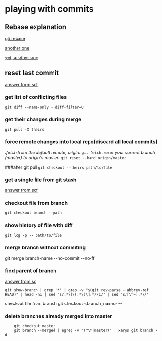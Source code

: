

# playing with commits

## Rebase explanation

[git rebase](http://gitready.com/advanced/2009/02/10/squashing-commits-with-rebase.html)

[another one](https://www.atlassian.com/git/tutorials/merging-vs-rebasing)

[yet, another one](https://github.com/edx/edx-platform/wiki/How-to-Rebase-a-Pull-Request)

## reset last commit 

[answer form sof](https://stackoverflow.com/questions/927358/how-to-undo-the-last-commits-in-git)


### get list of conflicting files
`git diff --name-only --diff-filter=U`

### get their changes during merge
 `git pull -X theirs`

### force remote changes into local repo(discard all local commits)
 _.fetch from the default remote, origin._
	`git fetch`
 _.reset your current branch (master) to origin's master._
         `git reset --hard origin/master`

###after git pull 
`git checkout --theirs path/to/file`

### get a single file from git stash

[answer from sof](https://stackoverflow.com/questions/1105253/how-would-i-extract-a-single-file-or-changes-to-a-file-from-a-git-stash)

### checkout file from branch

`git checkout branch --path`

### show history of file with diff

`git log -p -- path/to/file`

### merge branch without commiting
git merge branch-name --no-commit --no-ff


### find parent of branch
[answer from so](https://stackoverflow.com/a/42562318)

`git show-branch | grep '*' | grep -v "$(git rev-parse --abbrev-ref HEAD)" | head -n1 | sed 's/.*\[\(.*\)\].*/\1/' | sed 's/[\^~].*//'`

checkout file from branch
        git checkout <branch_name> -- <paths>

### delete branches already merged into master

        git checkout master
        git branch --merged | egrep -v "(^\*|master)" | xargs git branch -d 

